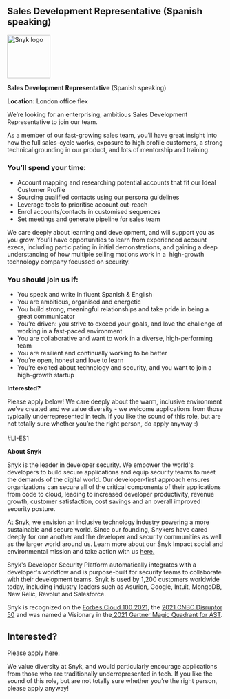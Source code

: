 Sales Development Representative (Spanish speaking)
---

<img src="https://res.cloudinary.com/snyk/image/upload/v1537345894/press-kit/brand/logo-black.png" width="100" alt="Snyk logo" />

<p><strong>Sales Development Representative</strong><span style="font-weight: 400;"> (Spanish speaking)&nbsp;</span></p>
<p><strong>Location:</strong><span style="font-weight: 400;"> London office flex</span></p>
<p><span style="font-weight: 400;">We’re looking for an enterprising, ambitious Sales Development Representative to join our team.</span></p>
<p><span style="font-weight: 400;">As a member of our fast-growing sales team, you’ll have great insight into how the full sales-cycle works, exposure to high profile customers, a strong technical grounding in our product, and lots of mentorship and training.</span></p>
<h3><strong>You’ll spend your time:</strong></h3>
<ul>
<li style="font-weight: 400;"><span style="font-weight: 400;">Account mapping and researching potential accounts that fit our Ideal Customer Profile</span></li>
<li style="font-weight: 400;"><span style="font-weight: 400;">Sourcing qualified contacts using our persona guidelines</span></li>
<li style="font-weight: 400;"><span style="font-weight: 400;">Leverage tools to prioritise account out-reach</span></li>
<li style="font-weight: 400;"><span style="font-weight: 400;">Enrol accounts/contacts in customised sequences</span></li>
<li style="font-weight: 400;"><span style="font-weight: 400;">Set meetings and generate pipeline for sales team&nbsp;</span></li>
</ul>
<p><span style="font-weight: 400;">We care deeply about learning and development, and will support you as you grow. You’ll have opportunities to learn from experienced account execs, including participating in initial demonstrations, and gaining a deep understanding of how multiple selling motions work in a&nbsp; high-growth technology company focussed on security.</span></p>
<h3><strong>You should join us if:</strong></h3>
<ul>
<li style="font-weight: 400;"><span style="font-weight: 400;">You speak and write in fluent Spanish &amp; English</span></li>
<li style="font-weight: 400;"><span style="font-weight: 400;">You are ambitious, organised and energetic</span></li>
<li style="font-weight: 400;"><span style="font-weight: 400;">You build strong, meaningful relationships and take pride in being a great communicator</span></li>
<li style="font-weight: 400;"><span style="font-weight: 400;">You’re driven: you strive to exceed your goals, and love the challenge of working in a fast-paced environment</span></li>
<li style="font-weight: 400;"><span style="font-weight: 400;">You are collaborative and want to work in a diverse, high-performing team</span></li>
<li style="font-weight: 400;"><span style="font-weight: 400;">You are resilient and continually working to be better</span></li>
<li style="font-weight: 400;"><span style="font-weight: 400;">You’re open, honest and love to learn</span></li>
<li style="font-weight: 400;"><span style="font-weight: 400;">You’re excited about technology and security, and you want to join a high-growth startup</span></li>
</ul>
<p><strong>Interested?</strong></p>
<p><span style="font-weight: 400;">Please apply below! We care deeply about the warm, inclusive environment we’ve created and we value diversity - we welcome applications from those typically underrepresented in tech. If you like the sound of this role, but are not totally sure whether you’re the right person, do apply anyway :)<br><br>#LI-ES1<br></span></p><div class="content-conclusion"><p><strong>About Snyk</strong></p>
<p><span style="font-weight: 400;">Snyk is the leader in developer security. We empower the world's developers to build secure applications and equip security teams to meet the demands of the digital world. Our developer-first approach ensures organizations can secure all of the critical components of their applications from code to cloud, leading to increased developer productivity, revenue growth, customer satisfaction, cost savings and an overall improved security posture.&nbsp;</span></p>
<p><span style="font-weight: 400;">At Snyk, we envision an inclusive technology industry powering a more sustainable and secure world.</span> <span style="font-weight: 400;">Since our founding, Snykers have cared deeply for one another and the developer and security communities as well as the larger world around us. Learn more about our Snyk Impact social and environmental mission and take action with us </span><a href="https://snyk.io/about/snyk-impact/"><span style="font-weight: 400;">here.</span></a></p>
<p><span style="font-weight: 400;">Snyk's Developer Security Platform automatically integrates with a developer's workflow and is purpose-built for security teams to collaborate with their development teams. Snyk is used by 1,200 customers worldwide today, including industry leaders such as Asurion, Google, Intuit, MongoDB, New Relic, Revolut and Salesforce.</span></p>
<p><span style="font-weight: 400;">Snyk is recognized on the </span><a href="https://www.forbes.com/cloud100/#6f24b5ba5f94"><span style="font-weight: 400;">Forbes Cloud 100 2021</span></a><span style="font-weight: 400;">, the </span><a href="https://www.cnbc.com/2021/05/25/these-are-the-2021-cnbc-disruptor-50-companies.html"><span style="font-weight: 400;">2021 CNBC Disruptor 50</span></a><span style="font-weight: 400;"> and was named a Visionary in the</span><a href="https://snyk.io/blog/snyk-visionary-2021-gartner-magic-quadrant-for-ast/"><span style="font-weight: 400;"> 2021 Gartner Magic Quadrant for AST</span></a><span style="font-weight: 400;">.</span></p></div>

Interested?
---

Please apply [here](https://boards.greenhouse.io/snyk/jobs/5789381002#app).

We value diversity at Snyk, and would particularly encourage applications from those who are traditionally underrepresented in tech.
If you like the sound of this role, but are not totally sure whether you’re the right person, please apply anyway!
